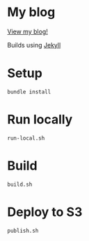 # My blog
[View my blog!][blog]

Builds using [Jekyll][jekyll]

# Setup
`bundle install`

# Run locally
`run-local.sh`

# Build
`build.sh`

# Deploy to S3
`publish.sh`


[jekyll]: https://jekyllrb.com/
[blog]: https://www.petetanton.com